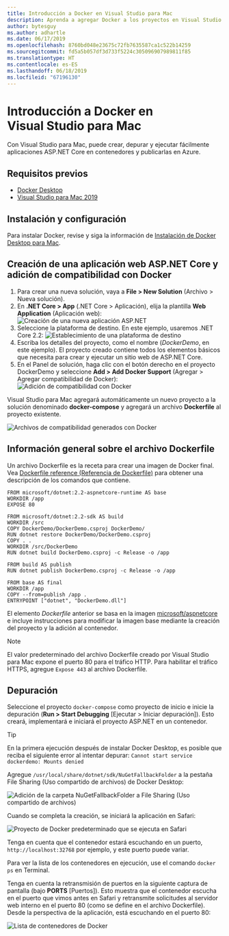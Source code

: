```yaml
---
title: Introducción a Docker en Visual Studio para Mac
description: Aprenda a agregar Docker a los proyectos en Visual Studio para Mac.
author: bytesguy
ms.author: adhartle
ms.date: 06/17/2019
ms.openlocfilehash: 8760bd048e23675c72fb7635587ca1c522b14259
ms.sourcegitcommit: fd5a5b057df3d733f5224c305096907989811f85
ms.translationtype: HT
ms.contentlocale: es-ES
ms.lasthandoff: 06/18/2019
ms.locfileid: "67196130"
---
```

# <a name="get-started-with-docker-in-visual-studio-for-mac"></a>Introducción a Docker en Visual Studio para Mac

Con Visual Studio para Mac, puede crear, depurar y ejecutar fácilmente aplicaciones ASP.NET Core en contenedores y publicarlas en Azure.

## <a name="prerequisites"></a>Requisitos previos

* [Docker Desktop](https://hub.docker.com/editions/community/docker-ce-desktop-mac)
* [Visual Studio para Mac 2019](https://visualstudio.microsoft.com/vs/mac)

## <a name="installation-and-setup"></a>Instalación y configuración

Para instalar Docker, revise y siga la información de [Instalación de Docker Desktop para Mac](https://docs.docker.com/docker-for-mac/install/).

## <a name="creating-an-aspnet-core-web-application-and-adding-docker-support"></a>Creación de una aplicación web ASP.NET Core y adición de compatibilidad con Docker

1. Para crear una nueva solución, vaya a **File > New Solution** (Archivo > Nueva solución).
1. En **.NET Core > App** (.NET Core > Aplicación), elija la plantilla **Web Application** (Aplicación web): ![Creación de una nueva aplicación ASP.NET](media/docker-quickstart-1.png)
1. Seleccione la plataforma de destino. En este ejemplo, usaremos .NET Core 2.2: ![Establecimiento de una plataforma de destino](media/docker-quickstart-2.png)
1. Escriba los detalles del proyecto, como el nombre (_DockerDemo_, en este ejemplo). El proyecto creado contiene todos los elementos básicos que necesita para crear y ejecutar un sitio web de ASP.NET Core.
1. En el Panel de solución, haga clic con el botón derecho en el proyecto DockerDemo y seleccione **Add > Add Docker Support** (Agregar > Agregar compatibilidad de Docker): ![Adición de compatibilidad con Docker](media/docker-quickstart-3.png)

Visual Studio para Mac agregará automáticamente un nuevo proyecto a la solución denominado **docker-compose** y agregará un archivo **Dockerfile** al proyecto existente.

![Archivos de compatibilidad generados con Docker](media/docker-quickstart-4.png)

## <a name="dockerfile-overview"></a>Información general sobre el archivo Dockerfile

Un archivo Dockerfile es la receta para crear una imagen de Docker final. Vea [Dockerfile reference (Referencia de Dockerfile)](https://docs.docker.com/engine/reference/builder/) para obtener una descripción de los comandos que contiene.

```
FROM microsoft/dotnet:2.2-aspnetcore-runtime AS base
WORKDIR /app
EXPOSE 80

FROM microsoft/dotnet:2.2-sdk AS build
WORKDIR /src
COPY DockerDemo/DockerDemo.csproj DockerDemo/
RUN dotnet restore DockerDemo/DockerDemo.csproj
COPY . .
WORKDIR /src/DockerDemo
RUN dotnet build DockerDemo.csproj -c Release -o /app

FROM build AS publish
RUN dotnet publish DockerDemo.csproj -c Release -o /app

FROM base AS final
WORKDIR /app
COPY --from=publish /app .
ENTRYPOINT ["dotnet", "DockerDemo.dll"]
```

El elemento *Dockerfile* anterior se basa en la imagen [microsoft/aspnetcore](https://hub.docker.com/r/microsoft/aspnetcore/) e incluye instrucciones para modificar la imagen base mediante la creación del proyecto y la adición al contenedor.

> [!NOTE]
> El valor predeterminado del archivo Dockerfile creado por Visual Studio para Mac expone el puerto 80 para el tráfico HTTP. Para habilitar el tráfico HTTPS, agregue `Expose 443` al archivo Dockerfile.

## <a name="debugging"></a>Depuración

Seleccione el proyecto `docker-compose` como proyecto de inicio e inicie la depuración (**Run > Start Debugging** [Ejecutar > Iniciar depuración]). Esto creará, implementará e iniciará el proyecto ASP.NET en un contenedor.

> [!TIP]
> En la primera ejecución después de instalar Docker Desktop, es posible que reciba el siguiente error al intentar depurar: `Cannot start service dockerdemo: Mounts denied`
> 
> Agregue `/usr/local/share/dotnet/sdk/NuGetFallbackFolder` a la pestaña File Sharing (Uso compartido de archivos) de Docker Desktop:
>
> ![Adición de la carpeta NuGetFallbackFolder a File Sharing (Uso compartido de archivos)](media/docker-quickstart-5.png)

Cuando se completa la creación, se iniciará la aplicación en Safari:

![Proyecto de Docker predeterminado que se ejecuta en Safari](media/docker-quickstart-6.png)

Tenga en cuenta que el contenedor estará escuchando en un puerto, `http://localhost:32768` por ejemplo, y este puerto puede variar.

Para ver la lista de los contenedores en ejecución, use el comando `docker ps` en Terminal.

Tenga en cuenta la retransmisión de puertos en la siguiente captura de pantalla (bajo **PORTS** [Puertos]). Esto muestra que el contenedor escucha en el puerto que vimos antes en Safari y retransmite solicitudes al servidor web interno en el puerto 80 (como se define en el archivo Dockerfile). Desde la perspectiva de la aplicación, está escuchando en el puerto 80:

![Lista de contenedores de Docker](media/docker-quickstart-7.png)
